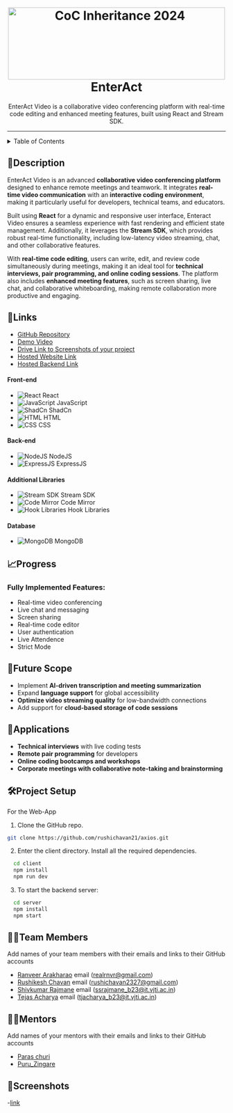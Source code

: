 <h1 align="center">
  <a href="https://github.com/CommunityOfCoders/Inheritance-2024">
    <img src="./Untitled.png" alt="CoC Inheritance 2024" width="500" height="166">
  </a>
  <br>
 EnterAct
</h1>

<div align="center">
EnterAct Video is a collaborative video conferencing platform with real-time code editing and enhanced meeting features, built using React and Stream SDK.
</div>
<hr>

<details>
<summary>Table of Contents</summary>

- [Description](#description)
- [Links](#links)
- [Tech Stack](#tech-stack)
- [Progress](#progress)
- [Future Scope](#future-scope)
- [Applications](#applications)
- [Project Setup](#project-setup)
- [Usage](#usage)
- [Team Members](#team-members)
- [Mentors](#mentors)
- [Screenshots](#screenshots)

</details>

## 📝Description
EnterAct Video is an advanced **collaborative video conferencing platform** designed to enhance remote meetings and teamwork. It integrates **real-time video communication** with an **interactive coding environment**, making it particularly useful for developers, technical teams, and educators.

Built using **React** for a dynamic and responsive user interface, Enteract Video ensures a seamless experience with fast rendering and efficient state management. Additionally, it leverages the **Stream SDK**, which provides robust real-time functionality, including low-latency video streaming, chat, and other collaborative features.

With **real-time code editing**, users can write, edit, and review code simultaneously during meetings, making it an ideal tool for **technical interviews, pair programming, and online coding sessions**. The platform also includes **enhanced meeting features**, such as screen sharing, live chat, and collaborative whiteboarding, making remote collaboration more productive and engaging.

## 🔗Links

- [GitHub Repository](https://github.com/rushichavan21/axios)
- [Demo Video](https://drive.google.com/drive/folders/11BZeFkPkF-O0Ek4oG_WOH19e5C8pOG_K?usp=sharing)
- [Drive Link to Screenshots of your project](https://drive.google.com/drive/folders/11BZeFkPkF-O0Ek4oG_WOH19e5C8pOG_K?usp=sharing)
- [Hosted Website Link](https://enteract-video.vercel.app/)
- [Hosted Backend Link](https://axios-fky5.vercel.app/)


#### Front-end  
- ![React](https://img.shields.io/badge/-React-61DAFB?logo=react&logoColor=white&style=flat) React  
- ![JavaScript](https://img.shields.io/badge/-JavaScript-F7DF1E?logo=javascript&logoColor=black&style=flat) JavaScript  
- ![ShadCn](https://img.shields.io/badge/-ShadCn-000000?logo=tailwindcss&logoColor=white&style=flat) ShadCn  
- ![HTML](https://img.shields.io/badge/-HTML-E34F26?logo=html5&logoColor=white&style=flat) HTML  
- ![CSS](https://img.shields.io/badge/-CSS-1572B6?logo=css3&logoColor=white&style=flat) CSS  

#### Back-end  
- ![NodeJS](https://img.shields.io/badge/-Node.js-339933?logo=node.js&logoColor=white&style=flat) NodeJS  
- ![ExpressJS](https://img.shields.io/badge/-Express.js-000000?logo=express&logoColor=white&style=flat) ExpressJS  

#### Additional Libraries  
- ![Stream SDK](https://img.shields.io/badge/-Stream%20SDK-0E83CD?logo=streamlit&logoColor=white&style=flat) Stream SDK  
- ![Code Mirror](https://img.shields.io/badge/-Code%20Mirror-F50057?logo=codemirror&logoColor=white&style=flat) Code Mirror  
- ![Hook Libraries](https://img.shields.io/badge/-Hooks-ff4088?logo=react&logoColor=white&style=flat) Hook Libraries  

#### Database  
- ![MongoDB](https://img.shields.io/badge/-MongoDB-47A248?logo=mongodb&logoColor=white&style=flat) MongoDB  


## 📈Progress
### Fully Implemented Features:
- Real-time video conferencing
- Live chat and messaging
- Screen sharing
- Real-time code editor
- User authentication
- Live Attendence
- Strict Mode
  
## 🔮Future Scope
- Implement **AI-driven transcription and meeting summarization**
- Expand **language support** for global accessibility
- **Optimize video streaming quality** for low-bandwidth connections
- Add support for **cloud-based storage of code sessions**

## 💸Applications
- **Technical interviews** with live coding tests
- **Remote pair programming** for developers
- **Online coding bootcamps and workshops**
- **Corporate meetings with collaborative note-taking and brainstorming**

## 🛠Project Setup

For the Web-App
1. Clone the GitHub repo.
```bash
git clone https://github.com/rushichavan21/axios.git
```
2. Enter the client directory. Install all the required dependencies.
```bash
  cd client
  npm install
  npm run dev
```

3. To start the backend server:
```bash
  cd server
  npm install
  npm start
```

## 👨‍💻Team Members
Add names of your team members with their emails and links to their GitHub accounts

- [Ranveer Arakharao](https://github.com/realrnvr)   email (realrnvr@gmail.com)
- [Rushikesh Chavan](https://github.com/rushichavan21) email (rushichavan2327@gmail.com)
- [Shivkumar Rajmane](https://github.com/workoutbud-github)  email (ssrajmane_b23@it.vjti.ac.in)
- [Tejas Acharya](https://github.com/Tejas-A11) email (tjacharya_b23@it.vjti.ac.in)

## 👨‍🏫Mentors
Add names of your mentors with their emails and links to their GitHub accounts

- [Paras churi](https://github.com/paraschuri)
- [Puru_Zingare](https://github.com/puruz14)

## 📱Screenshots
-[link](https://drive.google.com/drive/folders/11BZeFkPkF-O0Ek4oG_WOH19e5C8pOG_K?usp=sharing)


